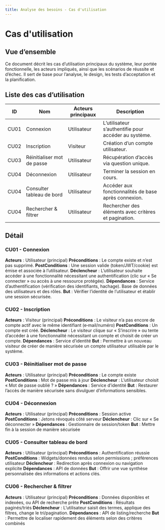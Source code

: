 ```yaml
---
title: Analyse des besoins - Cas d'utilisation
---
```


# Cas d'utilisation

## Vue d’ensemble

Ce document décrit les cas d’utilisation principaux du système, leur portée fonctionnelle, les acteurs impliqués, ainsi que les scénarios de réussite et d’échec. Il sert de base pour l’analyse, le design, les tests d’acceptation et la planification.

## Liste des cas d’utilisation

| ID   | Nom                        | Acteurs principaux | Description                                          |
| ---- | -------------------------- | ------------------ | ---------------------------------------------------- |
| CU01 | Connexion                  | Utilisateur        | L’utilisateur s’authentifie pour accéder au système. |
| CU02 | Inscription                | Visiteur           | Création d’un compte utilisateur.                    |
| CU03 | Réinitialiser mot de passe | Utilisateur        | Récupération d’accès via question unique.            |
| CU04 | Déconnexion                | Utilisateur        | Terminer la session en cours.                        |
| CU04 | Consulter tableau de bord  | Utilisateur        | Accéder aux fonctionnalités de base après connexion. |
| CU04 | Rechercher & filtrer       | Utilisateur        | Rechercher des éléments avec critères et pagination. |

## Détail

### CU01 - Connexion

**Acteurs** : Utilisateur (principal)
**Préconditions** : Le compte existe et n’est pas supprimé.
**PostConditions** : Une session valide (token/JWT/cookie) est émise et associée à l’utilisateur.
**Déclencheur** : L’utilisateur souhaite accéder à une fonctionnalité nécessitant une authentification (clic sur « Se connecter » ou accès à une ressource protégée).
**Dépendances** : Service d’authentification (vérification des identifiants, hachage). Base de données des utilisateurs et des rôles.
**But** : Vérifier l’identité de l’utilisateur et établir une session sécurisée.

### CU02 - Inscription

**Acteurs** : Visiteur (principal)
**Préconditions** : Le visiteur n’a pas encore de compte actif avec le même identifiant (e‑mail/numéro)
**PostConditions** : Un compte est créé.
**Déclencheur** : Le visiteur clique sur « S’inscrire » ou tente d’accéder à une fonctionnalité nécessitant un compte et choisit de créer un compte.
**Dépendances** : Service d’identité
**But** : Permettre à un nouveau visiteur de créer de manière sécurisée un compte utilisateur utilisable par le système.

### CU03 - Réinitialiser mot de passe

**Acteurs** : Utilisateur (principal)
**Préconditions** : Le compte existe
**PostConditions** : Mot de passe mis à jour
**Déclencheur** : L’utilisateur choisit « Mot de passe oublié ? »
**Dépendances** : Service d’identité
**But** : Restaurer l’accès de manière sécurisée sans divulguer d’informations sensibles.

### CU04 - Déconnexion

**Acteurs** : Utilisateur (principal)
**Préconditions** : Session active
**PostConditions** : Jetons révoqués côté serveur
**Déclencheur** : Clic sur « Se déconnecter »
**Dépendances** : Gestionnaire de session/token
**But** : Mettre fin à la session de manière sécurisée

### CU05 - Consulter tableau de bord

**Acteurs** : Utilisateur (principal)
**Préconditions** : Authentification réussie
**PostConditions** : Widgets/données rendus selon permissions ; préférences utilisateur
**Déclencheur** : Redirection après connexion ou navigation explicite
**Dépendances** : API de données
**But** : Offrir une vue synthèse personnalisée des informations et actions clés.

### CU06 - Rechercher & filtrer

**Acteurs** : Utilisateur (principal)
**Préconditions** : Données disponibles et indexées, ou API de recherche prête
**PostConditions** : Résultats paginés/triés
**Déclencheur** : L’utilisateur saisit des termes, applique des filtres, change le tri/pagination.
**Dépendances** : API de listing/recherche
**But** : Permettre de localiser rapidement des éléments selon des critères combinés
